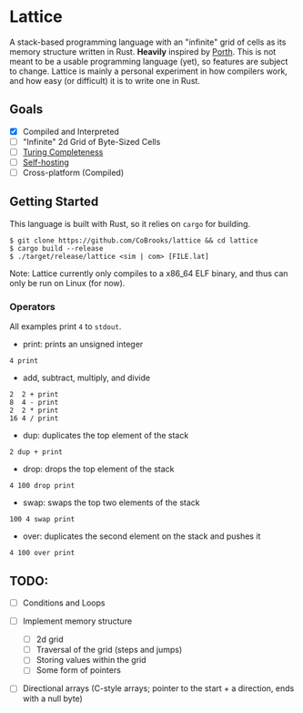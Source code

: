 # Lattice

A stack-based programming language with an "infinite" grid of cells as its memory structure written
in Rust. **Heavily** inspired by [Porth](https://gitlab.com/tsoding/porth). This is not meant to be a 
usable programming language (yet), so features are subject to change. Lattice is mainly a personal
experiment in how compilers work, and how easy (or difficult) it is to write one in Rust.

## Goals

- [x] Compiled and Interpreted
- [ ] "Infinite" 2d Grid of Byte-Sized Cells
- [ ] [Turing Completeness](https://en.wikipedia.org/wiki/Turing_completeness)
- [ ] [Self-hosting](https://en.wikipedia.org/wiki/Self-hosting_(compilers))
- [ ] Cross-platform (Compiled)

## Getting Started

This language is built with Rust, so it relies on `cargo` for building.
```console
$ git clone https://github.com/CoBrooks/lattice && cd lattice
$ cargo build --release
$ ./target/release/lattice <sim | com> [FILE.lat]
```

Note: Lattice currently only compiles to a x86_64 ELF binary, 
and thus can only be run on Linux (for now).

### Operators

All examples print `4` to `stdout`.

- print: prints an unsigned integer
```
4 print
```

- add, subtract, multiply, and divide
```
2  2 + print 
8  4 - print
2  2 * print
16 4 / print
```

- dup: duplicates the top element of the stack
```
2 dup + print
```

- drop: drops the top element of the stack
```
4 100 drop print
```

- swap: swaps the top two elements of the stack
```
100 4 swap print
```

- over: duplicates the second element on the stack and pushes it
```
4 100 over print
```

## TODO:

- [ ] Conditions and Loops
- [ ] Implement memory structure
    - [ ] 2d grid
    - [ ] Traversal of the grid (steps and jumps)
    - [ ] Storing values within the grid
    - [ ] Some form of pointers
- [ ] Directional arrays (C-style arrays; pointer to the start + a direction, ends with a null byte)

